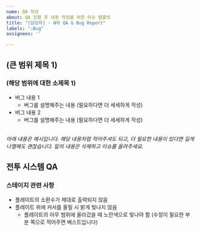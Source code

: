 ```yaml
---
name: QA 작성
about: QA 진행 후 내용 작성을 위한 이슈 템플릿
title: "[담당자] - N차 QA & Bug Report"
labels: "⚠️Bug"
assignees: ''

---
```


## (큰 범위 제목 1)
### (해당 범위에 대한 소제목 1)
- 버그 내용 1
    - 버그를 설명해주는 내용 (필요하다면 더 세세하게 작성)
- 버그 내용 2
    - 버그를 설명해주는 내용 (필요하다면 더 세세하게 작성)

</br>_아래 내용은 예시입니다. 해당 내용처럼 적어주셔도 되고, 더 필요한 내용이 있다면 길게 나열해도 괜찮습니다._
_밑의 내용은 삭제하고 이슈를 올려주세요._
## 전투 시스템 QA
### 스테이지 관련 사항
- 플레이트의 소환수가 제대로 출력되지 않음
- 플레이트 위에 커서를 올릴 시 밝게 빛나지 않음
    - 플레이트의 아무 범위에 올라갔을 때 노란색으로 빛나야 함 (수정이 필요한 부분 쪽으로 적어주면 베스트입니다)
